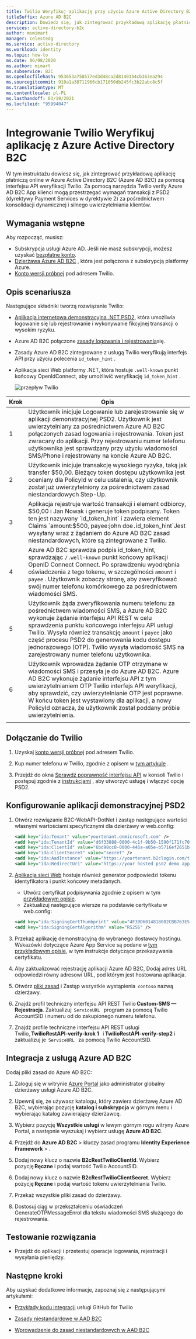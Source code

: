 ```yaml
---
title: Twilio Weryfikuj aplikację przy użyciu Azure Active Directory B2C
titleSuffix: Azure AD B2C
description: Dowiedz się, jak zintegrować przykładową aplikację płatniczą online w Azure AD B2C z interfejsem API weryfikacji Twilio. Zgodność z wymaganiami transakcji z PSD2 (dyrektywami usług płatniczych 2) w ramach konsolidacji dynamicznej i silnego uwierzytelniania klientów.
services: active-directory-b2c
author: msmimart
manager: celestedg
ms.service: active-directory
ms.workload: identity
ms.topic: how-to
ms.date: 06/08/2020
ms.author: mimart
ms.subservice: B2C
ms.openlocfilehash: 953653a758577ed3d48ca2d81403b4cb363ea294
ms.sourcegitcommit: 910a1a38711966cb171050db245fc3b22abc8c5f
ms.translationtype: MT
ms.contentlocale: pl-PL
ms.lasthandoff: 03/19/2021
ms.locfileid: "95994047"
---
```

# <a name="integrating-twilio-verify-app-with-azure-active-directory-b2c"></a>Integrowanie Twilio Weryfikuj aplikację z Azure Active Directory B2C

W tym instruktażu dowiesz się, jak zintegrować przykładową aplikację płatniczą online w Azure Active Directory B2C (Azure AD B2C) za pomocą interfejsu API weryfikacji Twilio. Za pomocą narzędzia Twilio verify Azure AD B2C App klienci mogą przestrzegać wymagań transakcji z PSD2 (dyrektywy Payment Services w dyrektywie 2) za pośrednictwem konsolidacji dynamicznej i silnego uwierzytelniania klientów.

## <a name="prerequisites"></a>Wymagania wstępne

Aby rozpocząć, musisz:

* Subskrypcja usługi Azure AD. Jeśli nie masz subskrypcji, możesz uzyskać [bezpłatne konto](https://azure.microsoft.com/free/).
* [Dzierżawa Azure AD B2C](tutorial-create-tenant.md) , która jest połączona z subskrypcją platformy Azure.
* [Konto wersji próbnej](https://www.twilio.com/try-twilio) pod adresem Twilio.

## <a name="scenario-description"></a>Opis scenariusza

Następujące składniki tworzą rozwiązanie Twilio:

- [Aplikacja internetowa demonstracyjna .NET PSD2](https://github.com/azure-ad-b2c/partner-integrations/tree/master/samples/Twilio-VerifyAPI/source-code/PSD2%20Demo%20App), która umożliwia logowanie się lub rejestrowanie i wykonywanie fikcyjnej transakcji o wysokim ryzyku.
- Azure AD B2C połączone [zasady logowania i rejestrowania](https://github.com/azure-ad-b2c/partner-integrations/tree/master/samples/Twilio-VerifyAPI/policy)się.
- Zasady Azure AD B2C zintegrowane z usługą Twilio weryfikują interfejs API przy użyciu polecenia `id_token_hint` .
- Aplikacja sieci Web platformy .NET, która hostuje `.well-known` punkt końcowy OpenIdConnect, aby umożliwić weryfikację `id_token_hint` .


    ![przepływ Twilio](media/partner-twilio/twilio-flow.png)

| Krok | Opis |
|------|------|
| 1     | Użytkownik inicjuje Logowanie lub zarejestrowanie się w aplikacji demonstracyjnej PSD2. Użytkownik jest uwierzytelniany za pośrednictwem Azure AD B2C połączonych zasad logowania i rejestrowania. Token jest zwracany do aplikacji. Przy rejestrowaniu numer telefonu użytkownika jest sprawdzany przy użyciu wiadomości SMS/Phone i rejestrowany na koncie Azure AD B2C.     |
| 2     | Użytkownik inicjuje transakcję wysokiego ryzyka, taką jak transfer $50,00. Bieżący token dostępu użytkownika jest oceniany dla PolicyId w celu ustalenia, czy użytkownik został już uwierzytelniony za pośrednictwem zasad niestandardowych Step-Up.     |
| 3     | Aplikacja rejestruje wartość transakcji i element odbiorcy, $50,00 i Jan Nowak i generuje token podpisany. Token ten jest nazywany `id_token_hint` i zawiera element Claims `amount:$500, payee:john doe` . `id_token_hint`Jest wysyłany wraz z żądaniem do Azure AD B2C zasad niestandardowych, które są zintegrowane z Twilio.     |
| 4     | Azure AD B2C sprawdza podpis id_token_hint, sprawdzając `/.well-known` punkt końcowy aplikacji OpenID Connect Connect. Po sprawdzeniu wyodrębnia oświadczenia z tego tokenu, w szczególności `amount` i `payee` . Użytkownik zobaczy stronę, aby zweryfikować swój numer telefonu komórkowego za pośrednictwem wiadomości SMS.     |
| 5     | Użytkownik żąda zweryfikowania numeru telefonu za pośrednictwem wiadomości SMS, a Azure AD B2C wykonuje żądanie interfejsu API REST w celu sprawdzenia punktu końcowego interfejsu API usługi Twilio. Wysyła również transakcję `amount` i `payee` jako część procesu PSD2 do generowania kodu dostępu jednorazowego (OTP). Twilio wysyła wiadomość SMS na zarejestrowany numer telefonu użytkownika.     |
| 6     |  Użytkownik wprowadza żądanie OTP otrzymane w wiadomości SMS i przesyła je do Azure AD B2C. Azure AD B2C wykonuje żądanie interfejsu API z tym uwierzytelnianiem OTP Twilio interfejs API weryfikacji, aby sprawdzić, czy uwierzytelnianie OTP jest poprawne. W końcu token jest wystawiony dla aplikacji, a nowy PolicyId oznacza, że użytkownik został poddany próbie uwierzytelnienia.    |
|      |      |

## <a name="onboard-with-twilio"></a>Dołączanie do Twilio

1. Uzyskaj [konto wersji próbnej](https://www.twilio.com/try-twilio) pod adresem Twilio.

2. Kup numer telefonu w Twilio, zgodnie z opisem w [tym artykule](https://support.twilio.com/hc/articles/223135247-How-to-Search-for-and-Buy-a-Twilio-Phone-Number-from-Console) .

3. Przejdź do okna [Sprawdź poprawność interfejsu API](https://www.twilio.com/console/verify/services) w konsoli Twilio i postępuj zgodnie z [instrukcjami](https://www.twilio.com/docs/verify/verifying-transactions-psd2) , aby utworzyć usługę i włączyć opcję PSD2.  

## <a name="configure-the-psd2-demo-app"></a>Konfigurowanie aplikacji demonstracyjnej PSD2

1. Otwórz rozwiązanie B2C-WebAPI-DotNet i zastąp następujące wartości własnymi wartościami specyficznymi dla dzierżawy w web.config:

    ```xml
   <add key="ida:Tenant" value="yourtenant.onmicrosoft.com" />
   <add key="ida:TenantId" value="d6f33888-0000-4c1f-9b50-1590f171fc70" />
   <add key="ida:ClientId" value="6bd98cc8-0000-446a-a05e-b5716ef2651b" />
   <add key="ida:ClientSecret" value="secret" />
   <add key="ida:AadInstance" value="https://yourtenant.b2clogin.com/tfp/{0}/{1}" />
   <add key="ida:RedirectUri" value="https://your hosted psd2 demo app url/" />
   ```

2. [Aplikacja sieci Web](https://github.com/azure-ad-b2c/partner-integrations/tree/master/samples/Twilio-VerifyAPI/source-code/PSD2%20Demo%20App) hostuje również generator podpowiedzi tokenu identyfikatora i punkt końcowy metadanych.
   - Utwórz certyfikat podpisywania zgodnie z opisem w tym [przykładowym opisie](https://github.com/azure-ad-b2c/samples/tree/master/policies/invite#creating-a-signing-certificate).
   - Zaktualizuj następujące wiersze na podstawie certyfikatu w web.config:
   
   ```xml
   <add key="ida:SigningCertThumbprint" value="4F39D6014818082CBB763E5BA5F230E545212E89" />
   <add key="ida:SigningCertAlgorithm" value="RS256" />
   ```

3. Przekaż aplikację demonstracyjną do wybranego dostawcy hostingu. Wskazówki dotyczące Azure App Service są podane w [tym przykładowym opisie](https://github.com/azure-ad-b2c/samples/tree/master/policies/invite#hosting-the-application-in-azure-app-service), w tym instrukcje dotyczące przekazywania certyfikatu.

4. Aby zaktualizować rejestrację aplikacji Azure AD B2C, Dodaj adres URL odpowiedzi równy adresowi URL, pod którym jest hostowana aplikacja.

5. Otwórz [pliki zasad](https://github.com/azure-ad-b2c/partner-integrations/tree/master/samples/Twilio-VerifyAPI/policy) i Zastąp wszystkie wystąpienia  `contoso` nazwą dzierżawy.

6. Znajdź profil techniczny interfejsu API REST Twilio **Custom-SMS — Rejestracja**. Zaktualizuj  `ServiceURL`   program za pomocą Twilio AccountSID i numeru od do zakupionego numeru telefonu.

7. Znajdź profile techniczne interfejsu API REST usługi Twilio, **TwilioRestAPI-verify-krok 1**   i **TwilioRestAPI-verify-step2** i zaktualizuj je  `ServiceURL`   za pomocą Twilio AccountSID.

## <a name="integrate-with-azure-ad-b2c"></a>Integracja z usługą Azure AD B2C

Dodaj pliki zasad do Azure AD B2C:

1. Zaloguj się w witrynie [Azure Portal](https://portal.azure.com/) jako administrator globalny dzierżawy usługi Azure AD B2C.

2. Upewnij się, że używasz katalogu, który zawiera dzierżawę Azure AD B2C, wybierając pozycję **katalog i subskrypcja** w górnym menu i wybierając katalog zawierający dzierżawcę.

3. Wybierz pozycję **Wszystkie usługi** w lewym górnym rogu witryny Azure Portal, a następnie wyszukaj i wybierz usługę **Azure AD B2C**.

4. Przejdź do **Azure AD B2C**  >  kluczy zasad programu **Identity Experience Framework**  >  .

5. Dodaj nowy klucz o nazwie **B2cRestTwilioClientId**. Wybierz pozycję **Ręczne** i podaj wartość Twilio AccountSID.

6. Dodaj nowy klucz o nazwie **B2cRestTwilioClientSecret**. Wybierz pozycję **Ręczne** i podaj wartość tokenu uwierzytelniania Twilio.

7. Przekaż wszystkie pliki zasad do dzierżawy.

8. Dostosuj ciąg w przekształceniu oświadczeń GenerateOTPMessageEnrol dla tekstu wiadomości SMS służącego do rejestrowania.

## <a name="test-the-solution"></a>Testowanie rozwiązania

* Przejdź do aplikacji i przetestuj operacje logowania, rejestracji i wysyłania pieniędzy.

## <a name="next-steps"></a>Następne kroki

Aby uzyskać dodatkowe informacje, zapoznaj się z następującymi artykułami:

- [Przykłady kodu integracji](https://github.com/azure-ad-b2c/samples/tree/master/policies/twilio-mfa-psd2) usługi GitHub for Twilio  

- [Zasady niestandardowe w AAD B2C](custom-policy-overview.md)

- [Wprowadzenie do zasad niestandardowych w AAD B2C](custom-policy-get-started.md?tabs=applications)
